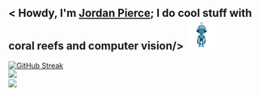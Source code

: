 <h2> 
  < Howdy, I'm <a href="https://www.linkedin.com/in/jordanpatrickpierce/" target="_blank"> Jordan Pierce</a>; I do cool stuff with coral reefs and computer vision/> 
    <img src="https://github.com/Jordan-Pierce/Jordan-Pierce/blob/main/Figures/robot_1.gif?raw=true" width="60" height="60"> 


</h2>

[![GitHub Streak](http://github-readme-streak-stats.herokuapp.com?user=Jordan-Pierce&theme=prussian&date_format=M%20j%5B%2C%20Y%5D&exclude_days=Sun%2CSat&card_width=805)]()  
<img width="805" src="https://github-readme-activity-graph.vercel.app/graph?username=Jordan-Pierce&bg_color=21232a&color=a8eeff&line=61dafb&point=f0fcff&area=true&hide_border=true" />  
![](https://komarev.com/ghpvc/?username=Jordan-Pierce)


